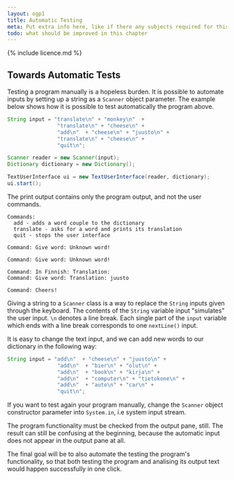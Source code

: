 ```yaml
---
layout: ogp1
title: Automatic Testing
meta: Put extra info here, like if there any subjects required for this subject
todo: what should be improved in this chapter
---
```

{% include licence.md %}


## Towards Automatic Tests

Testing a program manually is a hopeless burden. It is possible to automate inputs by setting up a string as a `Scanner` object parameter. The example below shows how it is possible to test automatically the program above.

```java
String input = "translate\n" + "monkey\n"  +
                "translate\n" + "cheese\n" +
                "add\n"  + "cheese\n" + "juusto\n" +
                "translate\n" + "cheese\n" +
                "quit\n";

Scanner reader = new Scanner(input);
Dictionary dictionary = new Dictionary();

TextUserInterface ui = new TextUserInterface(reader, dictionary);
ui.start();
```

The print output contains only the program output, and not the user commands.

```output
Commands:
  add - adds a word couple to the dictionary
  translate - asks for a word and prints its translation
  quit - stops the user interface

Command: Give word: Unknown word!

Command: Give word: Unknown word!

Command: In Finnish: Translation:
Command: Give word: Translation: juusto

Command: Cheers!
```

Giving a string to a `Scanner` class is a way to replace the `String` inputs given through the keyboard. The contents of the `String` variable input "simulates" the user input. `\n` denotes a line break. Each single part of the `input` variable which ends with a line break corresponds to one `nextLine()` input.

It is easy to change the text input, and we can add new words to our dictionary in the following way:

```java
String input = "add\n"  + "cheese\n" + "juusto\n" +
                "add\n"  + "bier\n" + "olut\n" +
                "add\n"  + "book\n" + "kirja\n" +
                "add\n"  + "computer\n" + "tietokone\n" +
                "add\n"  + "auto\n" + "car\n" +
                "quit\n";
```

If you want to test again your program manually, change the `Scanner` object constructor parameter into `System.in`, i.e system input stream.

The program functionality must be checked from the output pane, still. The result can still be confusing at the beginning, because the automatic input does not appear in the output pane at all.

The final goal will be to also automate the testing the program's functionality, so that both testing the program and analising its output text would happen successfully in one click.
